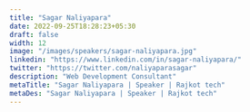 ```yaml
---
title: "Sagar Naliyapara"
date: 2022-09-25T18:28:23+05:30
draft: false
width: 12
image: "/images/speakers/sagar-naliyapara.jpg"
linkedin: "https://www.linkedin.com/in/sagar-naliyapara/"
twitter: "https://twitter.com/naliyaparasagar"
description: "Web Development Consultant"
metaTitle: "Sagar Naliyapara | Speaker | Rajkot tech"
metaDes: "Sagar Naliyapara | Speaker | Rajkot tech"
---
```

